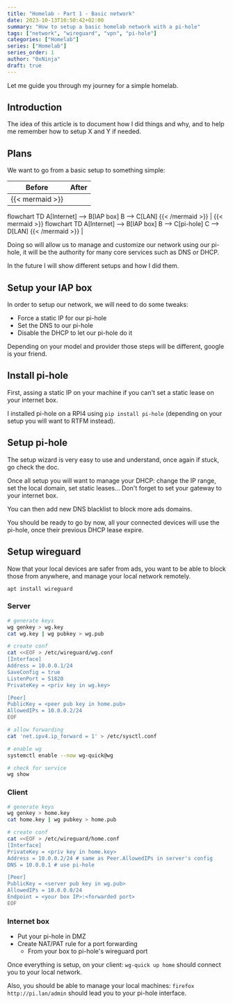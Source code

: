 ```yaml
---
title: "Homelab - Part 1 - Basic network"
date: 2023-10-13T10:50:42+02:00
summary: "How to setup a basic homelab network with a pi-hole"
tags: ["network", "wireguard", "vpn", "pi-hole"]
categories: ["Homelab"]
series: ["Homelab"]
series_order: 1
author: "0xNinja"
draft: true
---
```


Let me guide you through my journey for a simple homelab.

## Introduction

The idea of this article is to document how I did things and why, and to help me remember how to setup X and Y if needed.

## Plans

We want to go from a basic setup to something simple:

| Before | After |
|---|---|
| {{< mermaid >}}
flowchart TD
    A[Internet] --> B[IAP box]
    B --> C[LAN]
{{< /mermaid >}} | {{< mermaid >}}
flowchart TD
    A[Internet] --> B[IAP box]
    B --> C[pi-hole]
    C --> D[LAN]
{{< /mermaid >}} |

Doing so will allow us to manage and customize our network using our pi-hole, it will be the authority for many core services such as DNS or DHCP.

In the future I will show different setups and how I did them.

## Setup your IAP box

In order to setup our network, we will need to do some tweaks:

* Force a static IP for our pi-hole
* Set the DNS to our pi-hole
* Disable the DHCP to let our pi-hole do it

Depending on your model and provider those steps will be different, google is your friend.

## Install pi-hole

First, assing a static IP on your machine if you can't set a static lease on your internet box.

I installed pi-hole on a RPI4 using `pip install pi-hole` (depending on your setup you will want to RTFM instead).

## Setup pi-hole

The setup wizard is very easy to use and understand, once again if stuck, go check the doc.

Once all setup you will want to manage your DHCP: change the IP range, set the local domain, set static leases... Don't forget to set your gateway to your internet box.

You can then add new DNS blacklist to block more ads domains.

You should be ready to go by now, all your connected devices will use the pi-hole, once their previous DHCP lease expire.

## Setup wireguard

Now that your local devices are safer from ads, you want to be able to block those from anywhere, and manage your local network remotely.

`apt install wireguard`

### Server

```sh
# generate keys
wg genkey > wg.key
cat wg.key | wg pubkey > wg.pub

# create conf
cat <<EOF > /etc/wireguard/wg.conf
[Interface]
Address = 10.0.0.1/24
SaveConfig = true
ListenPort = 51820
PrivateKey = <priv key in wg.key>

[Peer]
PublicKey = <peer pub key in home.pub>
AllowedIPs = 10.0.0.2/24
EOF

# allow forwarding
cat 'net.ipv4.ip_forward = 1' > /etc/sysctl.conf

# enable wg
systemctl enable --now wg-quick@wg

# check for service
wg show
```

### Client

```sh
# generate keys
wg genkey > home.key
cat home.key | wg pubkey > home.pub

# create conf
cat <<EOF > /etc/wireguard/home.conf
[Interface]
PrivateKey = <priv key in home.key>
Address = 10.0.0.2/24 # same as Peer.AllowedIPs in server's config
DNS = 10.0.0.1 # use pi-hole

[Peer]
PublicKey = <server pub key in wg.pub>
AllowedIPs = 10.0.0.0/24
Endpoint = <your box IP>:<forwarded port>
EOF
```

### Internet box

* Put your pi-hole in DMZ
* Create NAT/PAT rule for a port forwarding
    * From your box to pi-hole's wireguard port

Once everything is setup, on your client: `wg-quick up home` should connect you to your local network.

Also, you should be able to manage your local machines: `firefox http://pi.lan/admin` should lead you to your pi-hole interface.

